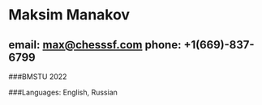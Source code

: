 # Maksim Manakov

## email: max@chesssf.com phone: +1(669)-837-6799

###BMSTU 2022

###Languages: English, Russian
